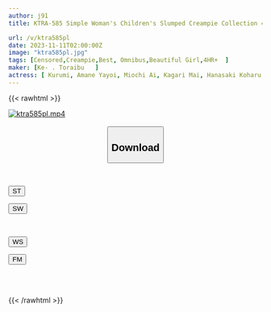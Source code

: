 ```yaml
---
author: j91
title: KTRA-585 Simple Woman's Children's Slumped Creampie Collection 4 Hours

url: /v/ktra585pl
date: 2023-11-11T02:00:00Z
image: "ktra585pl.jpg"
tags: [Censored,Creampie,Best, Omnibus,Beautiful Girl,4HR+	]
maker: [Ke- . Toraibu   ]
actress: [ Kurumi, Amane Yayoi, Miochi Ai, Kagari Mai, Hanasaki Koharu ]
---
```



{{< rawhtml >}}

<div class="video" data-videoid="QgvYkXldlmCgXM">
    <a href="javascript:;">
        <img src="https://my.j91.asia/v/ktra585pl/ktra585pl.jpg" width="WIDTH" height="HEIGHT" alt="ktra585pl.mp4" loading="lazy">
    </a>
</div>

<script type="text/javascript" src="https://j91.asia/asset/on-demand-st.js"></script>

<br>
  <link rel="stylesheet" href="https://j91.asia/asset/bs5.css">
  
  <center>
  <button class="btn btn-primary" type="button" data-bs-toggle="collapse" data-bs-target=".multi-collapse" aria-expanded="false" aria-controls="multiCollapseExample1 multiCollapseExample2"><h2>Download</h2></button></center>
</p>
<div class="row">
  <div class="col">
    <div class="collapse multi-collapse" id="multiCollapseExample1">
      <div class="card card-body">
	      	      <br>
<div class="buttons">  
<p><a href="https://streamtape.to/v/QgvYkXldlmCgXM" target="_blank"><button class="btn-hover color-3"><i class="fa fa-download"></i> ST</button></a></p>
<p><a href="https://sfastwish.com/yf81e089uefh" target="_blank"><button class="btn-hover color-2"><i class="fa fa-download"></i> SW</button></a></p></div>
    </div>
  </div>
</div>
  <div class="col">
    <div class="collapse multi-collapse" id="multiCollapseExample2">
      <div class="card card-body">
	      <br>
<div class="buttons">
<p><a href="javascript:;" target="_blank"><button class="btn-hover color-9"><i class="fa fa-download"></i> WS</button></a></p>
<p><a href="javascript:;" target="_blank"><button class="btn-hover color-8"><i class="fa fa-download"></i> FM</button></a></p></div>
<br><br>
      </div>
    </div>
  </div>
</div>

{{< /rawhtml >}}
